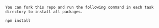 ``` Installation Instructions
You can fork this repo and run the following command in each task directory to install all packages.

npm install